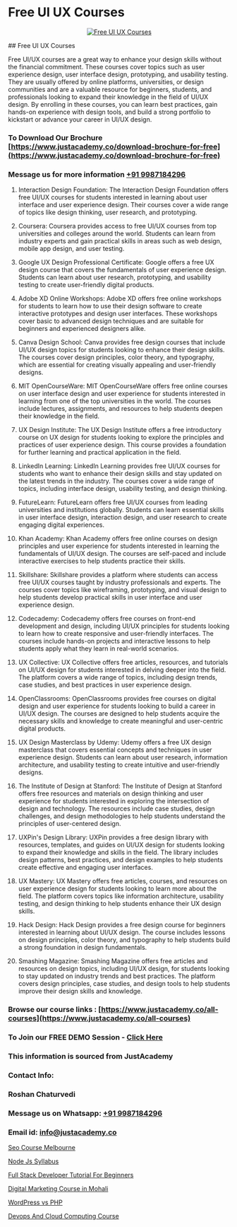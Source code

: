 # Free UI UX Courses

<p align="center">
  <a href="https://justacademy.co/all-courses">
    <img src="https://ibb.co/CngWr2j" alt="Free UI UX Courses">
  </a>
</p>
## Free UI UX Courses

Free UI/UX courses are a great way to enhance your design skills without the financial commitment. These courses cover topics such as user experience design, user interface design, prototyping, and usability testing. They are usually offered by online platforms, universities, or design communities and are a valuable resource for beginners, students, and professionals looking to expand their knowledge in the field of UI/UX design. By enrolling in these courses, you can learn best practices, gain hands-on experience with design tools, and build a strong portfolio to kickstart or advance your career in UI/UX design.
### To Download Our Brochure [https://www.justacademy.co/download-brochure-for-free](https://www.justacademy.co/download-brochure-for-free)
### Message us for more information [+91 9987184296](https://api.whatsapp.com/send?phone=919987184296)
1) Interaction Design Foundation:
The Interaction Design Foundation offers free UI/UX courses for students interested in learning about user interface and user experience design. Their courses cover a wide range of topics like design thinking, user research, and prototyping.

2) Coursera:
Coursera provides access to free UI/UX courses from top universities and colleges around the world. Students can learn from industry experts and gain practical skills in areas such as web design, mobile app design, and user testing.

3) Google UX Design Professional Certificate:
Google offers a free UX design course that covers the fundamentals of user experience design. Students can learn about user research, prototyping, and usability testing to create user-friendly digital products.

4) Adobe XD Online Workshops:
Adobe XD offers free online workshops for students to learn how to use their design software to create interactive prototypes and design user interfaces. These workshops cover basic to advanced design techniques and are suitable for beginners and experienced designers alike.

5) Canva Design School:
Canva provides free design courses that include UI/UX design topics for students looking to enhance their design skills. The courses cover design principles, color theory, and typography, which are essential for creating visually appealing and user-friendly designs.

6) MIT OpenCourseWare:
MIT OpenCourseWare offers free online courses on user interface design and user experience for students interested in learning from one of the top universities in the world. The courses include lectures, assignments, and resources to help students deepen their knowledge in the field.

7) UX Design Institute:
The UX Design Institute offers a free introductory course on UX design for students looking to explore the principles and practices of user experience design. This course provides a foundation for further learning and practical application in the field.

8) LinkedIn Learning:
LinkedIn Learning provides free UI/UX courses for students who want to enhance their design skills and stay updated on the latest trends in the industry. The courses cover a wide range of topics, including interface design, usability testing, and design thinking.

9) FutureLearn:
FutureLearn offers free UI/UX courses from leading universities and institutions globally. Students can learn essential skills in user interface design, interaction design, and user research to create engaging digital experiences.

10) Khan Academy:
Khan Academy offers free online courses on design principles and user experience for students interested in learning the fundamentals of UI/UX design. The courses are self-paced and include interactive exercises to help students practice their skills.

11) Skillshare:
Skillshare provides a platform where students can access free UI/UX courses taught by industry professionals and experts. The courses cover topics like wireframing, prototyping, and visual design to help students develop practical skills in user interface and user experience design.

12) Codecademy:
Codecademy offers free courses on front-end development and design, including UI/UX principles for students looking to learn how to create responsive and user-friendly interfaces. The courses include hands-on projects and interactive lessons to help students apply what they learn in real-world scenarios.

13) UX Collective:
UX Collective offers free articles, resources, and tutorials on UI/UX design for students interested in delving deeper into the field. The platform covers a wide range of topics, including design trends, case studies, and best practices in user experience design.

14) OpenClassrooms:
OpenClassrooms provides free courses on digital design and user experience for students looking to build a career in UI/UX design. The courses are designed to help students acquire the necessary skills and knowledge to create meaningful and user-centric digital products.

15) UX Design Masterclass by Udemy:
Udemy offers a free UX design masterclass that covers essential concepts and techniques in user experience design. Students can learn about user research, information architecture, and usability testing to create intuitive and user-friendly designs.

16) The Institute of Design at Stanford:
The Institute of Design at Stanford offers free resources and materials on design thinking and user experience for students interested in exploring the intersection of design and technology. The resources include case studies, design challenges, and design methodologies to help students understand the principles of user-centered design.

17) UXPin's Design Library:
UXPin provides a free design library with resources, templates, and guides on UI/UX design for students looking to expand their knowledge and skills in the field. The library includes design patterns, best practices, and design examples to help students create effective and engaging user interfaces.

18) UX Mastery:
UX Mastery offers free articles, courses, and resources on user experience design for students looking to learn more about the field. The platform covers topics like information architecture, usability testing, and design thinking to help students enhance their UX design skills.

19) Hack Design:
Hack Design provides a free design course for beginners interested in learning about UI/UX design. The course includes lessons on design principles, color theory, and typography to help students build a strong foundation in design fundamentals.

20) Smashing Magazine:
Smashing Magazine offers free articles and resources on design topics, including UI/UX design, for students looking to stay updated on industry trends and best practices. The platform covers design principles, case studies, and design tools to help students improve their design skills and knowledge.

### Browse our course links : [https://www.justacademy.co/all-courses](https://www.justacademy.co/all-courses) 
### To Join our FREE DEMO Session - [Click Here](https://www.justacademy.co/register-for-course-demo)


### This information is sourced from JustAcademy
### Contact Info:
### Roshan Chaturvedi
### Message us on Whatsapp: [+91 9987184296](https://api.whatsapp.com/send?phone=919987184296)
### Email id: [info@justacademy.co](mailto:info@justacademy.co)
                
[Seo Course Melbourne](https://www.linkedin.com/pulse/seo-course-melbourne-justacademy-birmingham-9ccgf?trackingId=EvtEU86LcoJHmG66N5sulw%3D%3D&lipi=urn%3Ali%3Apage%3Ad_flagship3_company_admin%3B%2F1v6Q%2BY3Q3yYLraOs%2BoNCQ%3D%3D)

[Node Js Syllabus](https://www.linkedin.com/pulse/node-js-syllabus-justacademy-cupertino-v1clc?trackingId=bKu%2Bx%2BKYLXCEKo3Zv41oKg%3D%3D&lipi=urn%3Ali%3Apage%3Ad_flagship3_company_admin%3BgBhGnALRQwW8mE6l8mJTTg%3D%3D)

[Full Stack Developer Tutorial For Beginners](https://medium.com/@akanshapatil/full-stack-developer-tutorial-for-beginners-493bfa148187)

[Digital Marketing Course in Mohali](https://medium.com/@prempja40/digital-marketing-course-in-mohali-30ecbb731368)

[WordPress vs PHP](https://justacademyin.github.io/justacademy/wordpress-vs-php)

[Devops And Cloud Computing Course](https://justacademyin.github.io/justacademy/devops-and-cloud-computing-course)

